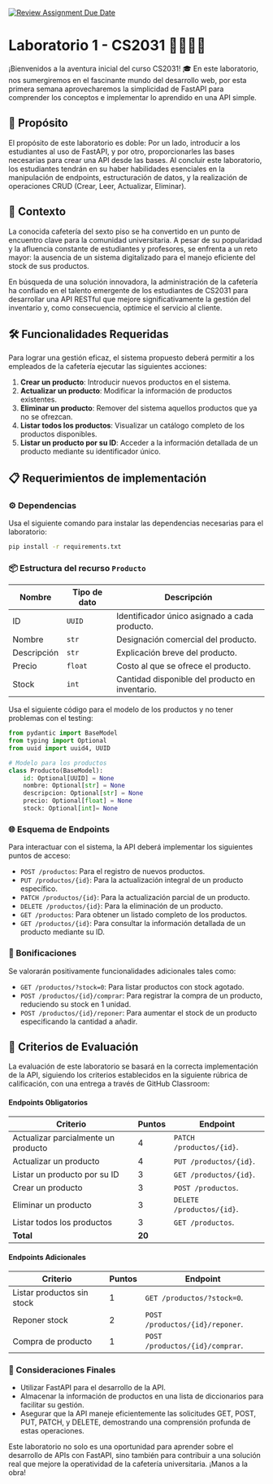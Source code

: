 [![Review Assignment Due Date](https://classroom.github.com/assets/deadline-readme-button-24ddc0f5d75046c5622901739e7c5dd533143b0c8e959d652212380cedb1ea36.svg)](https://classroom.github.com/a/lNPmxBXd)
# Laboratorio 1 - CS2031 🚀💯👩‍💻

¡Bienvenidos a la aventura inicial del curso CS2031! 🎓 En este laboratorio, nos sumergiremos en el fascinante mundo del desarrollo web, por esta primera semana aprovecharemos la simplicidad de FastAPI para comprender los conceptos e implementar lo aprendido en una API simple.

## 🎯 Propósito

El propósito de este laboratorio es doble: Por un lado, introducir a los estudiantes al uso de FastAPI, y por otro, proporcionarles las bases necesarias para crear una API desde las bases. Al concluir este laboratorio, los estudiantes tendrán en su haber habilidades esenciales en la manipulación de endpoints, estructuración de datos, y la realización de operaciones CRUD (Crear, Leer, Actualizar, Eliminar).

## 📖 Contexto

La conocida cafetería del sexto piso se ha convertido en un punto de encuentro clave para la comunidad universitaria. A pesar de su popularidad y la afluencia constante de estudiantes y profesores, se enfrenta a un reto mayor: la ausencia de un sistema digitalizado para el manejo eficiente del stock de sus productos.

En búsqueda de una solución innovadora, la administración de la cafetería ha confiado en el talento emergente de los estudiantes de CS2031 para desarrollar una API RESTful que mejore significativamente la gestión del inventario y, como consecuencia, optimice el servicio al cliente.

## 🛠️ Funcionalidades Requeridas

Para lograr una gestión eficaz, el sistema propuesto deberá permitir a los empleados de la cafetería ejecutar las siguientes acciones:

1. **Crear un producto**: Introducir nuevos productos en el sistema.
2. **Actualizar un producto**: Modificar la información de productos existentes.
3. **Eliminar un producto**: Remover del sistema aquellos productos que ya no se ofrezcan.
4. **Listar todos los productos**: Visualizar un catálogo completo de los productos disponibles.
5. **Listar un producto por su ID**: Acceder a la información detallada de un producto mediante su identificador único.

## 📋 Requerimientos de implementación

### ⚙️ Dependencias

Usa el siguiente comando para instalar las dependencias necesarias para el laboratorio:

```bash
pip install -r requirements.txt
```

### 📦 Estructura del recurso `Producto`


| Nombre | Tipo de dato | Descripción |
|--------|--------------|-------------|
| ID     | `UUID`         | Identificador único asignado a cada producto. |
| Nombre | `str`          | Designación comercial del producto. |
| Descripción | `str`     | Explicación breve del producto. |
| Precio | `float`        | Costo al que se ofrece el producto. |
| Stock  | `int`          | Cantidad disponible del producto en inventario. |


Usa el siguiente código para el modelo de los productos y no tener problemas con el testing:

```python
from pydantic import BaseModel
from typing import Optional
from uuid import uuid4, UUID

# Modelo para los productos
class Producto(BaseModel):
    id: Optional[UUID] = None
    nombre: Optional[str] = None
    descripcion: Optional[str] = None
    precio: Optional[float] = None
    stock: Optional[int]= None
```

### 🌐 Esquema de Endpoints

Para interactuar con el sistema, la API deberá implementar los siguientes puntos de acceso:

- `POST /productos`: Para el registro de nuevos productos.
- `PUT /productos/{id}`: Para la actualización integral de un producto específico.
- `PATCH /productos/{id}`: Para la actualización parcial de un producto.
- `DELETE /productos/{id}`: Para la eliminación de un producto.
- `GET /productos`: Para obtener un listado completo de los productos.
- `GET /productos/{id}`: Para consultar la información detallada de un producto mediante su ID.

### 🌟 Bonificaciones

Se valorarán positivamente funcionalidades adicionales tales como:

- `GET /productos/?stock=0`: Para listar productos con stock agotado.
- `POST /productos/{id}/comprar`: Para registrar la compra de un producto, reduciendo su stock en 1 unidad.
- `POST /productos/{id}/reponer`: Para aumentar el stock de un producto especificando la cantidad a añadir.

## 📝 Criterios de Evaluación

La evaluación de este laboratorio se basará en la correcta implementación de la API, siguiendo los criterios establecidos en la siguiente rúbrica de calificación, con una entrega a través de GitHub Classroom:

#### Endpoints Obligatorios

| Criterio | Puntos | Endpoint |
|----------|--------|-------------|
| Actualizar parcialmente un producto | 4 |  `PATCH /productos/{id}`. |
| Actualizar un producto | 4 |  `PUT /productos/{id}`. |
| Listar un producto por su ID | 3 |  `GET /productos/{id}`. |
| Crear un producto | 3 |  `POST /productos`. |
| Eliminar un producto | 3 |  `DELETE /productos/{id}`. |
| Listar todos los productos | 3 |  `GET /productos`. |
| **Total** | **20** | |

#### Endpoints Adicionales

| Criterio | Puntos | Endpoint |
|----------|--------|-------------|
| Listar productos sin stock | 1 | `GET /productos/?stock=0`. |
| Reponer stock | 2 | `POST /productos/{id}/reponer`. |
| Compra de producto | 1 | `POST /productos/{id}/comprar`. |

### 🚀 Consideraciones Finales
- Utilizar FastAPI para el desarrollo de la API.
- Almacenar la información de productos en una lista de diccionarios para facilitar su gestión.
- Asegurar que la API maneje eficientemente las solicitudes GET, POST, PUT, PATCH, y DELETE, demostrando una comprensión profunda de estas operaciones.

Este laboratorio no solo es una oportunidad para aprender sobre el desarrollo de APIs con FastAPI, sino también para contribuir a una solución real que mejore la operatividad de la cafetería universitaria. ¡Manos a la obra!